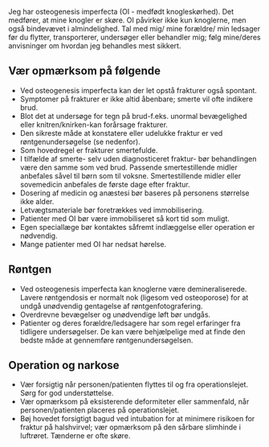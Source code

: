 Jeg har osteogenesis imperfecta (OI - medfødt knogleskørhed). Det medfører, at mine knogler er skøre. OI påvirker ikke kun knoglerne, men også bindevævet i almindelighed.
Tal med mig/ mine forældre/ min ledsager før du flytter, transporterer, undersøger eller behandler mig; følg mine/deres anvisninger om hvordan jeg behandles mest sikkert.

## Vær opmærksom på følgende
- Ved osteogenesis imperfecta kan der let opstå frakturer også spontant.
- Symptomer på frakturer er ikke altid åbenbare; smerte vil ofte indikere brud.
- Blot det at undersøge for tegn på brud-f.eks. unormal bevægelighed eller knitren/knirken-kan forårsage frakturer.
- Den sikreste måde at konstatere eller udelukke fraktur er ved røntgenundersøgelse (se nedenfor).
- Som hovedregel er frakturer smertefulde.
- I tilfælde af smerte- selv uden diagnosticeret fraktur- bør behandlingen være den samme som ved brud. Passende smertestillende midler anbefales såvel til børn som til voksne. Smertestillende midler eller sovemedicin anbefales de første dage efter fraktur.
- Dosering af medicin og anæstesi bør baseres på personens størrelse ikke alder.
- Letvægtsmateriale bør foretrækkes ved immobilisering.
- Patienter med OI bør være immobiliseret så kort tid som muligt.
- Egen speciallæge bør kontaktes såfremt indlæggelse eller operation er nødvendig.
- Mange patienter med OI har nedsat hørelse.

## Røntgen
- Ved osteogenesis imperfecta kan knoglerne være de­­­mineraliserede. Lavere røntgendosis er normalt nok (ligesom ved osteoporose) for at undgå unødvendig gentagelse af røntgenfotografering.
- Overdrevne bevægelser og unødvendige løft bør undgås.
- Patienter og deres forældre/ledsagere har som regel erfaringer fra tidligere undersøgelser. De kan være behjælpelige med at finde den bedste måde at gennemføre røntgenundersøgelsen.

## Operation og narkose
- Vær forsigtig når personen/patienten flyttes til og fra operationslejet. Sørg for god understøttelse.
- Vær opmærksom på eksisterende deformiteter eller sammenfald, når personen/patienten placeres på operationslejet.
- Bøj hovedet forsigtigt bagud ved intubation for at minimere risikoen for fraktur på halshvirvel; vær opmærksom på den sårbare slimhinde i luftrøret. Tænderne er ofte skøre.
